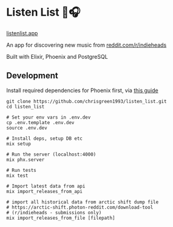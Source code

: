 # Listen List 🎸🎧

[listenlist.app](https://listenist.app)

An app for discovering new music from [reddit.com/r/indieheads](https://reddit.com/r/indieheads)

Built with Elixir, Phoenix and PostgreSQL

## Development

Install required dependencies for Phoenix first, via [this guide](https://hexdocs.pm/phoenix/installation.html)

```
git clone https://github.com/chrisgreen1993/listen_list.git
cd listen_list

# Set your env vars in .env.dev
cp .env.template .env.dev
source .env.dev

# Install deps, setup DB etc
mix setup

# Run the server (localhost:4000)
mix phx.server

# Run tests
mix test

# Import latest data from api
mix import_releases_from_api

# import all historical data from arctic shift dump file
# https://arctic-shift.photon-reddit.com/download-tool 
# (r/indieheads - submissions only)
mix import_releases_from_file [filepath]
```